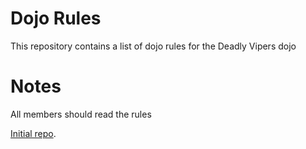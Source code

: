 Dojo Rules
==========

This repository contains a list of dojo rules for the Deadly Vipers dojo


Notes
==========
 All members should read the rules

[Initial repo](https://github.com/deadlyvipers).
